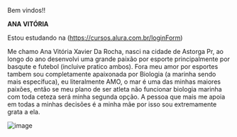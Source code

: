 Bem vindos!!

**ANA VITÓRIA**

Estou estudando na (https://cursos.alura.com.br/loginForm)

Me chamo Ana Vitória Xavier Da Rocha, nasci na cidade de Astorga Pr, ao longo do ano desenvolvi uma grande paixão por esporte principalmente por basqute e futebol (incluive pratico ambos).
Fora meu amor por esportes tambem sou completamente apaixonada por Biologia (a marinha sendo mais específuca), eu literalmente AMO,  o mar é uma das minhas maiores paixões, então se meu plano de ser atleta não funcionar biologia marinha com toda ceteza será minha segunda opção.
A pessoa que mais me apoia em todas a minhas decisões é a minha mãe por isso sou extremamente grata a ela.

![]()![image](https://github.com/user-attachments/assets/9419e896-f83c-4567-9052-0bdd460440ec)
